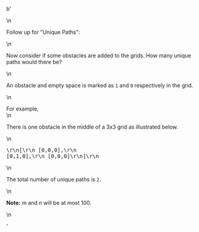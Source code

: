 b'<div class="question-description">\n<p><p>Follow up for "Unique Paths":</p>\n<p>Now consider if some obstacles are added to the grids. How many unique paths would there be?</p>\n<p>An obstacle and empty space is marked as <code>1</code> and <code>0</code> respectively in the grid.</p>\n<p>For example,<br/>\n<p>There is one obstacle in the middle of a 3x3 grid as illustrated below.</p>\n<pre>\r\n[\r\n  [0,0,0],\r\n  [0,1,0],\r\n  [0,0,0]\r\n]\r\n</pre>\n<p>The total number of unique paths is <code>2</code>.</p>\n<p><b>Note:</b> <i>m</i> and <i>n</i> will be at most 100.</p></p>\n</p></div>'